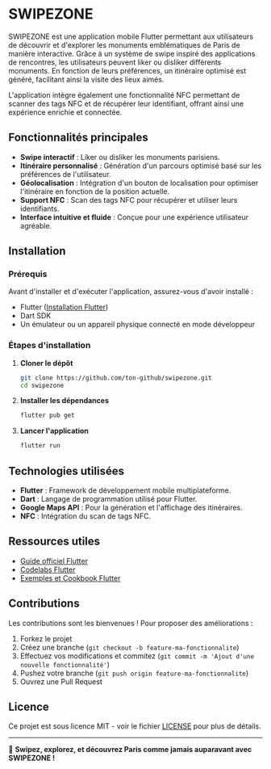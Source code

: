 # SWIPEZONE

SWIPEZONE est une application mobile Flutter permettant aux utilisateurs de découvrir et d'explorer les monuments emblématiques de Paris de manière interactive. Grâce à un système de swipe inspiré des applications de rencontres, les utilisateurs peuvent liker ou disliker différents monuments. En fonction de leurs préférences, un itinéraire optimisé est généré, facilitant ainsi la visite des lieux aimés.

L'application intègre également une fonctionnalité NFC permettant de scanner des tags NFC et de récupérer leur identifiant, offrant ainsi une expérience enrichie et connectée.

## Fonctionnalités principales

- **Swipe interactif** : Liker ou disliker les monuments parisiens.
- **Itinéraire personnalisé** : Génération d'un parcours optimisé basé sur les préférences de l'utilisateur.
- **Géolocalisation** : Intégration d'un bouton de localisation pour optimiser l'itinéraire en fonction de la position actuelle.
- **Support NFC** : Scan des tags NFC pour récupérer et utiliser leurs identifiants.
- **Interface intuitive et fluide** : Conçue pour une expérience utilisateur agréable.

## Installation

### Prérequis

Avant d'installer et d'exécuter l'application, assurez-vous d'avoir installé :
- Flutter ([Installation Flutter](https://docs.flutter.dev/get-started/install))
- Dart SDK
- Un émulateur ou un appareil physique connecté en mode développeur

### Étapes d'installation

1. **Cloner le dépôt**
   ```sh
   git clone https://github.com/ton-github/swipezone.git
   cd swipezone
   ```

2. **Installer les dépendances**
   ```sh
   flutter pub get
   ```

3. **Lancer l'application**
   ```sh
   flutter run
   ```

## Technologies utilisées

- **Flutter** : Framework de développement mobile multiplateforme.
- **Dart** : Langage de programmation utilisé pour Flutter.
- **Google Maps API** : Pour la génération et l'affichage des itinéraires.
- **NFC** : Intégration du scan de tags NFC.

## Ressources utiles

- [Guide officiel Flutter](https://docs.flutter.dev/)
- [Codelabs Flutter](https://docs.flutter.dev/get-started/codelab)
- [Exemples et Cookbook Flutter](https://docs.flutter.dev/cookbook)

## Contributions

Les contributions sont les bienvenues ! Pour proposer des améliorations :
1. Forkez le projet
2. Créez une branche (`git checkout -b feature-ma-fonctionnalite`)
3. Effectuez vos modifications et commitez (`git commit -m 'Ajout d'une nouvelle fonctionnalité'`)
4. Pushez votre branche (`git push origin feature-ma-fonctionnalite`)
5. Ouvrez une Pull Request

## Licence

Ce projet est sous licence MIT - voir le fichier [LICENSE](LICENSE) pour plus de détails.

---

🚀 **Swipez, explorez, et découvrez Paris comme jamais auparavant avec SWIPEZONE !**

